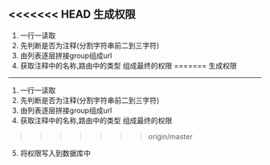 <<<<<<< HEAD
生成权限
---
1. 一行一读取
2. 先判断是否为注释(分割字符串前二到三字符)
3. 由列表逐层拼接group组成url
4. 获取注释中的名称,路由中的类型 组成最终的权限
=======
生成权限
---
1. 一行一读取
2. 先判断是否为注释(分割字符串前二到三字符)
3. 由列表逐层拼接group组成url
4. 获取注释中的名称,路由中的类型 组成最终的权限
>>>>>>> origin/master
5. 将权限写入到数据库中